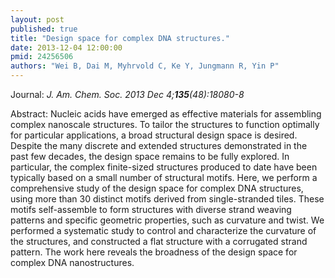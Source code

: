 ```yaml
---
layout: post
published: true
title: "Design space for complex DNA structures."
date: 2013-12-04 12:00:00
pmid: 24256506
authors: "Wei B, Dai M, Myhrvold C, Ke Y, Jungmann R, Yin P"
---
```


Journal: *J. Am. Chem. Soc. 2013 Dec 4;**135**(48):18080-8*

Abstract: Nucleic acids have emerged as effective materials for assembling complex nanoscale structures. To tailor the structures to function optimally for particular applications, a broad structural design space is desired. Despite the many discrete and extended structures demonstrated in the past few decades, the design space remains to be fully explored. In particular, the complex finite-sized structures produced to date have been typically based on a small number of structural motifs. Here, we perform a comprehensive study of the design space for complex DNA structures, using more than 30 distinct motifs derived from single-stranded tiles. These motifs self-assemble to form structures with diverse strand weaving patterns and specific geometric properties, such as curvature and twist. We performed a systematic study to control and characterize the curvature of the structures, and constructed a flat structure with a corrugated strand pattern. The work here reveals the broadness of the design space for complex DNA nanostructures.

